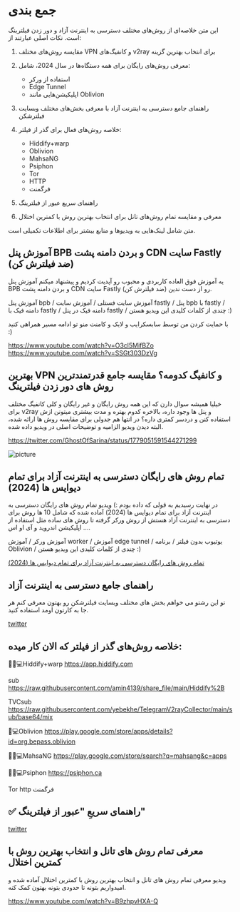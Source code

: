 # جمع بندی

این متن خلاصه‌ای از روش‌های مختلف دسترسی به اینترنت آزاد و دور زدن فیلترینگ است. نکات اصلی عبارتند از:

1. مقایسه روش‌های مختلف VPN و کانفیگ‌های v2ray برای انتخاب بهترین گزینه

2. معرفی روش‌های رایگان برای همه دستگاه‌ها در سال 2024، شامل:
   - استفاده از ورکر
   - Edge Tunnel
   - اپلیکیشن‌هایی مانند Oblivion

3. راهنمای جامع دسترسی به اینترنت آزاد با معرفی بخش‌های مختلف وبسایت فیلترشکن

4. خلاصه روش‌های فعال برای گذر از فیلتر:
   - Hiddify+warp
   - Oblivion
   - MahsaNG
   - Psiphon
   - Tor
   - HTTP
   - فرگمنت

5. راهنمای سریع عبور از فیلترینگ

6. معرفی و مقایسه تمام روش‌های تانل برای انتخاب بهترین روش با کمترین اختلال

متن شامل لینک‌هایی به ویدیوها و منابع بیشتر برای اطلاعات تکمیلی است.



##  آموزش پنل BPB و بردن دامنه پشت CDN سایت Fastly (ضد فیلترش کن) 


یه آموزش فوق العاده کاربردی و محبوب رو آپدیت کردیم و پیشنهاد میکنم آموزش پنل BPB و بردن دامنه پشت CDN سایت Fastly (ضد فیلترش کن) رو از دست ندین.


آموزش پنل bpb / آموزش سایت فستلی / آموزش سایت fastly / پنل bpb با fastly / دامنه فیک با fastly / دامنه فیک در پنل fastly / چندی از کلمات کلیدی این ویدیو هستن :)


با حمایت کردن من توسط سابسکرایب و لایک و کامنت منو تو ادامه مسیر همراهی کنید :)


https://www.youtube.com/watch?v=O3cl5MifBZo
https://www.youtube.com/watch?v=SSGt303DzVg

##  بهترین VPN و کانفیگ کدومه؟ مقایسه جامع قدرتمندترین روش های دور زدن فیلترینگ 

خیلیا همیشه سوال دارن که این همه روش رایگان و غیر رایگان و کلی کانفیگ مختلف برای v2ray و پنل ها وجود داره، بالاخره کدوم بهتره و مدت بیشتری میتونن ازش استفاده کنن و دردسر کمتری داره؟ در انتها هم جدولی برای مقایسه روش ها ارائه شده، البته دیدن ویدیو الزامیه و توضیحات اصلی در ویدیو داده شده.


https://twitter.com/GhostOfSarina/status/1779051591544271299

![picture](https://pbs.twimg.com/media/GLB0kMsWIAA0xmh?format=jpg&name=medium)



##  تمام روش های رایگان دسترسی به اینترنت آزاد برای تمام دیوایس ها (2024) 

در نهایت رسیدیم به قولی که داده بودم :) ویدیو تمام روش های رایگان دسترسی به اینترنت آزاد برای تمام دیوایس ها (2024) آماده شده که شامل 10 ها روش برای دسترسی به اینترنت آزاد هستش از روش ورکر گرفته تا روش های ساده مثل استفاده از اپلیکیشن اندروید و آی او اس ….


آموزش ورکر / آموزش worker / آموزش edge tunnel / یوتیوب بدون فیلتر / برنامه Oblivion / چندی از کلمات کلیدی این ویدیو هستن :)


[ تمام روش های رایگان دسترسی به اینترنت آزاد برای تمام دیوایس ها (2024) ](https://www.youtube.com/watch?v=FJTPat3y_WI)


##  راهنمای جامع دسترسی به  اینترنت  آزاد

 تو این رشتو می خواهم بخش های مختلف وبسایت  فیلترشکن رو بهتون معرفی کنم هر جا به کارتون اومد استفاده کنید.

[twitter](https://threadreaderapp.com/thread/1787812281075605803.html)


## خلاصه روش‌های گذر از فیلتر که الان کار میده:


🍏📱💻Hiddify+warp https://app.hiddify.com 

sub https://raw.githubusercontent.com/amin4139/share_file/main/Hiddify%2B

TVCsub https://raw.githubusercontent.com/yebekhe/TelegramV2rayCollector/main/sub/base64/mix

📱💻Oblivion https://play.google.com/store/apps/details?id=org.bepass.oblivion

🍏📱💻MahsaNG https://play.google.com/store/search?q=mahsang&c=apps

🍏📱💻Psiphon https://psiphon.ca

Tor
http
فرگمنت


## ✅ راهنمای سریعِ "عبور از فیلترینگ"

[twitter](https://threadreaderapp.com/thread/1799805467490988400.html)


##  معرفی تمام روش های تانل و انتخاب بهترین روش با کمترین اختلال 

ویدیو معرفی تمام روش های تانل و انتخاب بهترین روش با کمترین اختلال آماده شده و امیدواریم بتونه تا حدودی بتونه بهتون کمک کنه.

https://www.youtube.com/watch?v=B9zhpvHXA-Q
